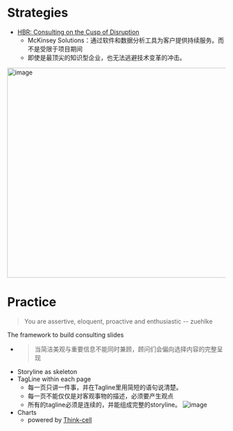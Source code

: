 # Strategies
- [HBR: Consulting on the Cusp of Disruption](https://hbr.org/2013/10/consulting-on-the-cusp-of-disruption)
  - McKinsey Solutions：通过软件和数据分析工具为客户提供持续服务。而不是受限于项目期间
  - 即使是最顶尖的知识型企业，也无法逃避技术变革的冲击。
<img width="858" height="484" alt="image" src="https://github.com/user-attachments/assets/73cbf707-3677-41be-8e6f-70f4a5d1fbfe" />


# Practice
> You are assertive, eloquent, proactive and enthusiastic -- zuehlke

The framework to build consulting slides
- > 当简洁美观与重要信息不能同时兼顾，顾问们会偏向选择内容的完整呈现
- Storyline as skeleton
- TagLine within each page
  - 每一页只讲一件事，并在Tagline里用简短的语句说清楚。
  - 每一页不能仅仅是对客观事物的描述，必须要产生观点
  - 所有的tagline必须是连续的，并能组成完整的storyline。
  ![image](https://github.com/user-attachments/assets/feff0bb3-37c9-48e2-873a-f94b53783b16)
- Charts
  - powered by [Think-cell](https://www.think-cell.com/)
